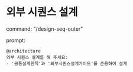 # 외부 시퀀스 설계

command: "/design-seq-outer"

prompt:
```
@architecture
외부 시퀀스 설계를 해 주세요:
- '공통설계원칙'과 '외부시퀀스설계가이드'를 준용하여 설계
```